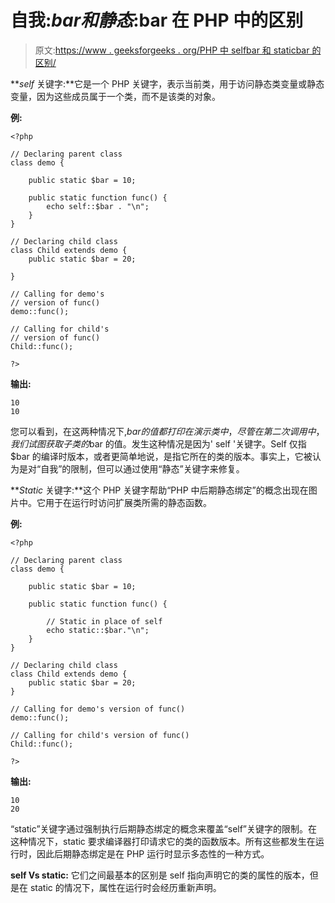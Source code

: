 # 自我:$bar 和静态:$bar 在 PHP 中的区别

> 原文:[https://www . geeksforgeeks . org/PHP 中 selfbar 和 staticbar 的区别/](https://www.geeksforgeeks.org/difference-between-selfbar-and-staticbar-in-php/)

***self* 关键字:**它是一个 PHP 关键字，表示当前类，用于访问静态类变量或静态变量，因为这些成员属于一个类，而不是该类的对象。

**例:**

```
<?php

// Declaring parent class
class demo {

    public static $bar = 10;

    public static function func() {
        echo self::$bar . "\n";
    }
}

// Declaring child class
class Child extends demo {
    public static $bar = 20;

}

// Calling for demo's 
// version of func()
demo::func();

// Calling for child's 
// version of func()
Child::func();

?>
```

**输出:**

```
10
10

```

您可以看到，在这两种情况下,$bar 的值都打印在演示类中，尽管在第二次调用中，我们试图获取子类的$bar 的值。发生这种情况是因为' self '关键字。Self 仅指$bar 的编译时版本，或者更简单地说，是指它所在的类的版本。事实上，它被认为是对“自我”的限制，但可以通过使用“静态”关键字来修复。

***Static* 关键字:**这个 PHP 关键字帮助“PHP 中后期静态绑定”的概念出现在图片中。它用于在运行时访问扩展类所需的静态函数。

**例:**

```
<?php

// Declaring parent class
class demo {

    public static $bar = 10;

    public static function func() {

        // Static in place of self
        echo static::$bar."\n";
    }
}

// Declaring child class
class Child extends demo {
    public static $bar = 20;
}

// Calling for demo's version of func()
demo::func();

// Calling for child's version of func()
Child::func();

?>
```

**输出:**

```
10
20

```

“static”关键字通过强制执行后期静态绑定的概念来覆盖“self”关键字的限制。在这种情况下，static 要求编译器打印请求它的类的函数版本。所有这些都发生在运行时，因此后期静态绑定是在 PHP 运行时显示多态性的一种方式。

**self Vs static:** 它们之间最基本的区别是 self 指向声明它的类的属性的版本，但是在 static 的情况下，属性在运行时会经历重新声明。